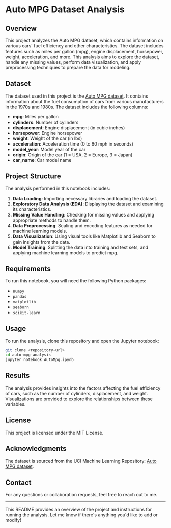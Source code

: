 # Auto MPG Dataset Analysis

## Overview
This project analyzes the Auto MPG dataset, which contains information on various cars' fuel efficiency and other characteristics. The dataset includes features such as miles per gallon (mpg), engine displacement, horsepower, weight, acceleration, and more. This analysis aims to explore the dataset, handle any missing values, perform data visualization, and apply preprocessing techniques to prepare the data for modeling.

## Dataset
The dataset used in this project is the [Auto MPG dataset](https://archive.ics.uci.edu/ml/datasets/auto+mpg). It contains information about the fuel consumption of cars from various manufacturers in the 1970s and 1980s. The dataset includes the following columns:

- **mpg**: Miles per gallon
- **cylinders**: Number of cylinders
- **displacement**: Engine displacement (in cubic inches)
- **horsepower**: Engine horsepower
- **weight**: Weight of the car (in lbs)
- **acceleration**: Acceleration time (0 to 60 mph in seconds)
- **model_year**: Model year of the car
- **origin**: Origin of the car (1 = USA, 2 = Europe, 3 = Japan)
- **car_name**: Car model name

## Project Structure
The analysis performed in this notebook includes:

1. **Data Loading**: Importing necessary libraries and loading the dataset.
2. **Exploratory Data Analysis (EDA)**: Displaying the dataset and examining its characteristics.
3. **Missing Value Handling**: Checking for missing values and applying appropriate methods to handle them.
4. **Data Preprocessing**: Scaling and encoding features as needed for machine learning models.
5. **Data Visualization**: Using visual tools like Matplotlib and Seaborn to gain insights from the data.
6. **Model Training**: Splitting the data into training and test sets, and applying machine learning models to predict mpg.

## Requirements
To run this notebook, you will need the following Python packages:

- `numpy`
- `pandas`
- `matplotlib`
- `seaborn`
- `scikit-learn`

## Usage
To run the analysis, clone this repository and open the Jupyter notebook:

```bash
git clone <repository-url>
cd auto-mpg-analysis
jupyter notebook AutoMpg.ipynb
```

## Results
The analysis provides insights into the factors affecting the fuel efficiency of cars, such as the number of cylinders, displacement, and weight. Visualizations are provided to explore the relationships between these variables.

## License
This project is licensed under the MIT License.

## Acknowledgments
The dataset is sourced from the UCI Machine Learning Repository: [Auto MPG dataset](https://archive.ics.uci.edu/ml/datasets/auto+mpg).

## Contact
For any questions or collaboration requests, feel free to reach out to me.

---
This README provides an overview of the project and instructions for running the analysis. Let me know if there's anything you'd like to add or modify!
